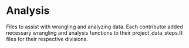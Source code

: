 # Analysis

Files to assist with wrangling and analyzing data. Each contributor added necessary wrangling and analysis functions to their project_data_steps.R files for their respective divisions.